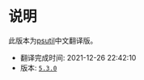 # 说明

此版本为[psutil]中文翻译版。

* 翻译完成时间: 2021-12-26 22:42:10
* 版本: [`5.3.0`]

[psutil]: https://psutil.readthedocs.io/en/latest/
[`5.3.0`]: https://readthedocs.org/projects/psutil/versions/
